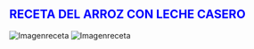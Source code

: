 ## <span style="color:blue; "> **RECETA DEL ARROZ CON LECHE CASERO** </span>
![Imagenreceta](img/arroz.png)
![Imagenreceta](img/arroz.png)
